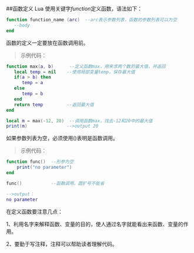 ##函数定义
Lua 使用关键字*function*定义函数，语法如下：

```lua
function function_name (arc)  --arc表示参数列表，函数的参数列表可以为空
   --body  
end
```

函数的定义一定要放在函数调用前。

>示例代码：

```lua
function max(a, b)      --定义函数max，用来求两个数的最大值，并返回
   local temp = nil    --使用局部变量temp，保存最大值
   if(a > b) then
      temp = a
   else
      temp = b
   end
   return temp         --返回最大值
end

local m = max(-12, 20)  --调用函数max，找去-12和20中的最大值
print(m)               -->output 20
```

如果参数列表为空，必须使用()表明是函数调用。

>示例代码：

```lua
function func()  --形参为空
    print("no parameter")
end

func()           --函数调用，圆扩号不能省

-->output：
no parameter
```

在定义函数要注意几点：

1、利用名字来解释函数、变量的目的，使人通过名字就能看出来函数、变量的作用。
 
2、要勤于写注释，注释可以帮助读者理解代码。
